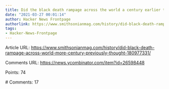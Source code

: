 ```yaml
---
title: Did the black death rampage across the world a century earlier than we thought?
date: "2021-03-27 00:01:14"
author: Hacker News Frontpage
authorlink: https://www.smithsonianmag.com/history/did-black-death-rampage-across-world-more-century-previously-thought-180977331/
tags:
- Hacker-News-Frontpage
---
```


<p>Article URL: <a href="https://www.smithsonianmag.com/history/did-black-death-rampage-across-world-more-century-previously-thought-180977331/">https://www.smithsonianmag.com/history/did-black-death-rampage-across-world-more-century-previously-thought-180977331/</a></p>
<p>Comments URL: <a href="https://news.ycombinator.com/item?id=26598448">https://news.ycombinator.com/item?id=26598448</a></p>
<p>Points: 74</p>
<p># Comments: 17</p>
